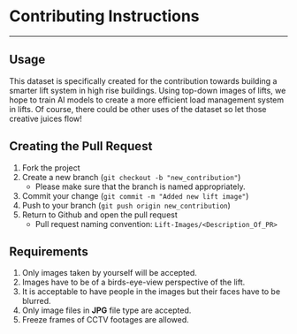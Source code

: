 # Contributing Instructions

---
## Usage
This dataset is specifically created for the contribution towards building a smarter lift system in high rise buildings. Using top-down images of lifts, we hope to train AI models to create a more efficient load management system in lifts. Of course, there could be other uses of the dataset so let those creative juices flow!
## Creating the Pull Request

1. Fork the project
2. Create a new branch (`git checkout -b "new_contribution"`)
      * Please make sure that the branch is named appropriately. 
3. Commit your change (`git commit -m "Added new lift image"`)
4. Push to your branch (`git push origin new_contribution`)
5. Return to Github and open the pull request
      * Pull request naming convention: `Lift-Images/<Description_Of_PR>`

## Requirements
1. Only images taken by yourself will be accepted.
2. Images have to be of a birds-eye-view perspective of the lift.
3. It is acceptable to have people in the images but their faces have to be blurred.
4. Only image files in **JPG** file type are accepted.
5. Freeze frames of CCTV footages are allowed.
